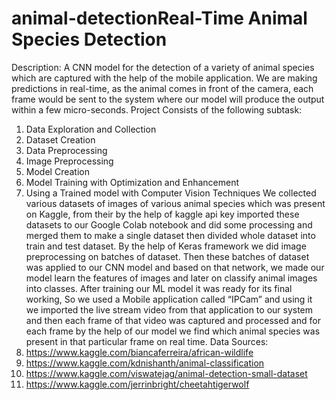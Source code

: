 # animal-detectionReal-Time Animal Species Detection
Description:
A CNN model for the detection of a variety of animal species which are captured with the help of the mobile application. We are making predictions in real-time, as the animal comes in front of the camera, each frame would be sent to the system where our model will produce the output within a few micro-seconds.
Project Consists of the following subtask:
1. Data Exploration and Collection
2. Dataset Creation
3. Data Preprocessing
4. Image Preprocessing
5. Model Creation
6. Model Training with Optimization and Enhancement
7. Using a Trained model with Computer Vision Techniques
We collected various datasets of images of various animal species which was present on Kaggle, from their by the help of kaggle api key imported these datasets to our Google Colab notebook and did some processing and merged them to make a single dataset then divided whole dataset into train and test dataset. By the help of Keras framework we did image preprocessing on batches of dataset. Then these batches of dataset was applied to our CNN model and based on that network, we made our model learn the features of images and later on classify animal images into classes.
After training our ML model it was ready for its final working, So we used a Mobile application called “IPCam” and using it we imported the live stream video from that application to our system and then each frame of that video was captured and processed and for each frame by the help of our model we find which animal species was present in that particular frame on real time.
Data Sources:
1. https://www.kaggle.com/biancaferreira/african-wildlife
2. https://www.kaggle.com/kdnishanth/animal-classification
3. https://www.kaggle.com/viswatejag/animal-detection-small-dataset
4. https://www.kaggle.com/jerrinbright/cheetahtigerwolf
